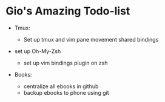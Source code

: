 # Gio's Amazing Todo-list

- Tmux:
    * Set up tmux and vim pane movement shared bindings

- set up Oh-My-Zsh
    * set up vim bindings plugin on zsh

- Books: 
    * centralize all ebooks in github
    * backup ebooks to phone using git
